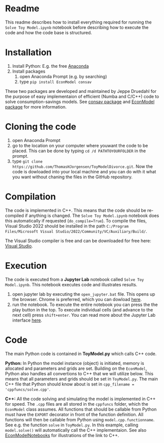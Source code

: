 # Readme

This readme describes how to install everything required for running the `Solve Toy Model.ipynb` notebook before describing how to execute the code and how the code base is structured.

# Installation
1. Install Python: E.g. the free [Anaconda](https://www.anaconda.com/products/distribution)
2. Install packages
    1. open Anaconda Prompt (e.g. by searching)
    2. type `pip install EconModel consav`

These two packages are developed and maintained by Jeppe Druedahl for the purpose of easy implementaion of efficient (Numba and C/C++) code to solve consumption-savings models. See [consav package](https://github.com/NumEconCopenhagen/ConsumptionSaving) and [EconModel package](https://github.com/NumEconCopenhagen/EconModel) for more information.

# Cloning the code
1. open Anaconda Prompt
2. go to the location on your computer where youwant the code to be placed. This can be done by typing `cd /d PATHTOYOURFOLDER` in the prompt.
3. type `git clone https://github.com/ThomasHJorgensen/ToyModelDivorce.git`. Now the code is dowloaded into your local machine and you can do with it what you want without chaning the files in the GitHub repository.

# Compilation
The code is implemented in C++. This means that the code should be re-compiled if anything is changed. The `Solve Toy Model.ipynb` notebook does this automatically if requested (`do_compile=True`). To compile the files, Visual Studio 2022 should be installed in the path `C:/Program Files/Microsoft Visual Studio/2022/Community/VC/Auxiliary/Build/`.

The Visual Studio compiler is free and can be downloaded for free here: [Visual Studio](https://visualstudio.microsoft.com/vs/whatsnew/).

# Execution
The code is executed from a **Jupyter Lab** notebook called `Solve Toy Model.ipynb`. This notebook executes code and illustrates results.

1. open jupyter lab by executing the `open_jupyter.bat` file. This opens up the browser. Chrome is preferred, which you can dowload [here](https://www.google.com/chrome/).
2. run the notebook. To execute the entire notebook you can press the the play button in the top. To execute individual cells (and advance to the next cell) press `shift+enter`. You can read more about the Jupyter Lab interface [here](https://jupyterlab.readthedocs.io/en/stable/user/interface.html).

# Code
The main Python code is contained in **ToyModel.py** which calls C++ code. 

**Python:** In Python the model instance (object) is initiated, memory is allocated and parameters and grids are set. Building on the `EconModel`, Python also handles all convertions to C++ that we will utilize below. This means that all parameters and grids should be set in `ToyModel.py`. The main C++ file that Python should know about is set in `cpp_filename = 'cppfuncs/solve.cpp'`.

**C++:** All the code solving and simulating the model is implemented in C++ for speed. The `.cpp` files are all stored in the `cppfuncs` folder, which the `EconModel` class assumes. All functions that should be callable from Python must have the `EXPORT` decorator in front of the function definition. All functions will then be callable from Python using `model.cpp.functionname`. See e.g. the function `solve` in `ToyModel.py`. In this example, calling `model.solve()` will automatically call the C++ implementaion. See also [EconModelNotebooks](https://github.com/NumEconCopenhagen/EconModelNotebooks) for illustrations of the link to C++.
